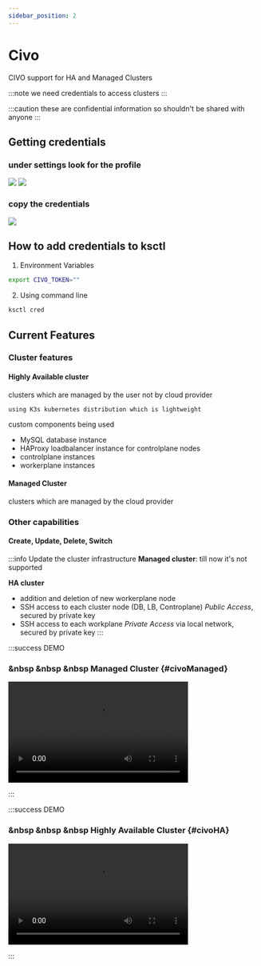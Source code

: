 ```yaml
---
sidebar_position: 2
---
```


# Civo

CIVO support for HA and Managed Clusters

:::note
we need credentials to access clusters
:::

:::caution
these are confidential information so shouldn't be shared with anyone
:::

## Getting credentials

### under settings look for the profile
![](/img/civo/civo-settings.png)
![](/img/civo/profile.png)

### copy the credentials
![](/img/civo/security-api.png)

## How to add credentials to ksctl

1. Environment Variables

```bash
export CIVO_TOKEN=""
```

2. Using command line

```bash
ksctl cred
```

## Current Features

### Cluster features
#### Highly Available cluster
clusters which are managed by the user not by cloud provider

    using K3s kubernetes distribution which is lightweight

custom components being used
- MySQL database instance
- HAProxy loadbalancer instance for controlplane nodes
- controlplane instances
- workerplane instances

#### Managed Cluster
clusters which are managed by the cloud provider

### Other capabilities

#### Create, Update, Delete, Switch

:::info Update the cluster infrastructure
**Managed cluster**: till now it's not supported

**HA cluster**
- addition and deletion of new workerplane node
- SSH access to each cluster node (DB, LB, Controplane) _Public Access_, secured by private key
- SSH access to each workplane _Private Access_ via local network, secured by private key
:::

:::success DEMO

### &nbsp &nbsp &nbsp  Managed Cluster  {#civoManaged}

<video width="360" height="202" controls>
<source src="../../videos/ksctl-civo-managed.mp4" type="video/mp4" />
Your browser does not support the video tag.
</video>

:::

:::success DEMO

### &nbsp &nbsp &nbsp Highly Available Cluster  {#civoHA}

<video width="360" height="202" controls>
<source src="../../videos/ksctl-civo-ha.mp4" type="video/mp4" />
Your browser does not support the video tag.
</video>

:::